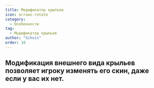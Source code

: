 ```yaml
---
title: Модификатор крыльев
icon: arrows-rotate
category:
  - Особенности
tag:
  - Модификатор крыльев
author: "Schvis"
order: 10
---
```


## Модификация внешнего вида крыльев позволяет игроку изменять его скин, даже если у вас их нет.
